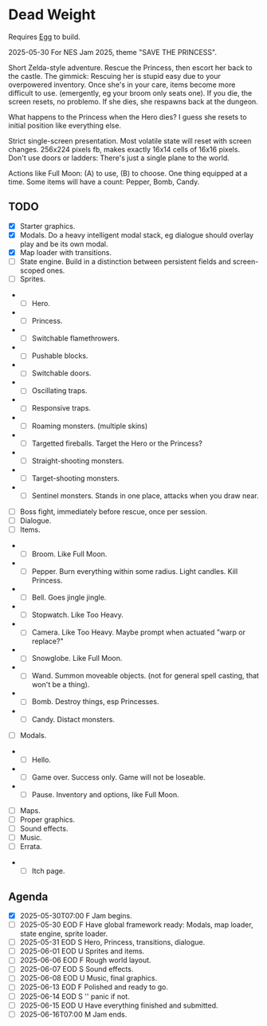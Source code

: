 # Dead Weight

Requires [Egg](https://github.com/aksommerville/egg) to build.

2025-05-30 For NES Jam 2025, theme "SAVE THE PRINCESS".

Short Zelda-style adventure. Rescue the Princess, then escort her back to the castle.
The gimmick: Rescuing her is stupid easy due to your overpowered inventory.
Once she's in your care, items become more difficult to use. (emergently, eg your broom only seats one).
If you die, the screen resets, no problemo.
If she dies, she respawns back at the dungeon.

What happens to the Princess when the Hero dies?
I guess she resets to initial position like everything else.

Strict single-screen presentation. Most volatile state will reset with screen changes.
256x224 pixels fb, makes exactly 16x14 cells of 16x16 pixels.
Don't use doors or ladders: There's just a single plane to the world.

Actions like Full Moon: (A) to use, (B) to choose.
One thing equipped at a time.
Some items will have a count: Pepper, Bomb, Candy.

## TODO

- [x] Starter graphics.
- [x] Modals. Do a heavy intelligent modal stack, eg dialogue should overlay play and be its own modal.
- [x] Map loader with transitions.
- [ ] State engine. Build in a distinction between persistent fields and screen-scoped ones.
- [ ] Sprites.
- - [ ] Hero.
- - [ ] Princess.
- - [ ] Switchable flamethrowers.
- - [ ] Pushable blocks.
- - [ ] Switchable doors.
- - [ ] Oscillating traps.
- - [ ] Responsive traps.
- - [ ] Roaming monsters. (multiple skins)
- - [ ] Targetted fireballs. Target the Hero or the Princess?
- - [ ] Straight-shooting monsters.
- - [ ] Target-shooting monsters.
- - [ ] Sentinel monsters. Stands in one place, attacks when you draw near.
- [ ] Boss fight, immediately before rescue, once per session.
- [ ] Dialogue.
- [ ] Items.
- - [ ] Broom. Like Full Moon.
- - [ ] Pepper. Burn everything within some radius. Light candles. Kill Princess.
- - [ ] Bell. Goes jingle jingle.
- - [ ] Stopwatch. Like Too Heavy.
- - [ ] Camera. Like Too Heavy. Maybe prompt when actuated "warp or replace?"
- - [ ] Snowglobe. Like Full Moon.
- - [ ] Wand. Summon moveable objects. (not for general spell casting, that won't be a thing).
- - [ ] Bomb. Destroy things, esp Princesses.
- - [ ] Candy. Distact monsters.
- [ ] Modals.
- - [ ] Hello.
- - [ ] Game over. Success only. Game will not be loseable.
- - [ ] Pause. Inventory and options, like Full Moon.
- [ ] Maps.
- [ ] Proper graphics.
- [ ] Sound effects.
- [ ] Music.
- [ ] Errata.
- - [ ] Itch page.

## Agenda

- [x] 2025-05-30T07:00 F Jam begins.
- [ ] 2025-05-30 EOD   F Have global framework ready: Modals, map loader, state engine, sprite loader.
- [ ] 2025-05-31 EOD   S Hero, Princess, transitions, dialogue.
- [ ] 2025-06-01 EOD   U Sprites and items.
- [ ] 2025-06-06 EOD   F Rough world layout.
- [ ] 2025-06-07 EOD   S Sound effects.
- [ ] 2025-06-08 EOD   U Music, final graphics.
- [ ] 2025-06-13 EOD   F Polished and ready to go.
- [ ] 2025-06-14 EOD   S '' panic if not.
- [ ] 2025-06-15 EOD   U Have everything finished and submitted.
- [ ] 2025-06-16T07:00 M Jam ends.
